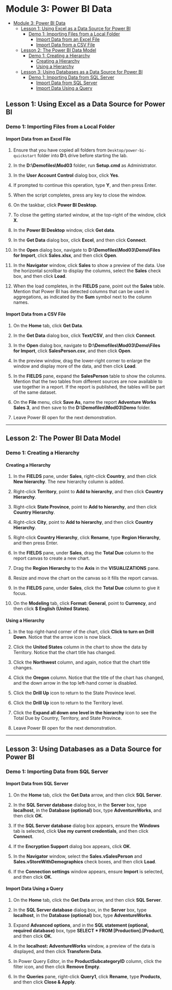 # Module 3: Power BI Data

- [Module 3: Power BI Data](#module-3-power-bi-data)
  - [Lesson 1: Using Excel as a Data Source for Power BI](#lesson-1-using-excel-as-a-data-source-for-power-bi)
    - [Demo 1: Importing Files from a Local Folder](#demo-1-importing-files-from-a-local-folder)
      - [Import Data from an Excel File](#import-data-from-an-excel-file)
      - [Import Data from a CSV File](#import-data-from-a-csv-file)
  - [Lesson 2: The Power BI Data Model](#lesson-2-the-power-bi-data-model)
    - [Demo 1: Creating a Hierarchy](#demo-1-creating-a-hierarchy)
      - [Creating a Hierarchy](#creating-a-hierarchy)
      - [Using a Hierarchy](#using-a-hierarchy)
  - [Lesson 3: Using Databases as a Data Source for Power BI](#lesson-3-using-databases-as-a-data-source-for-power-bi)
    - [Demo 1: Importing Data from SQL Server](#demo-1-importing-data-from-sql-server)
      - [Import Data from SQL Server](#import-data-from-sql-server)
      - [Import Data Using a Query](#import-data-using-a-query)


## Lesson 1: Using Excel as a Data Source for Power BI

### Demo 1: Importing Files from a Local Folder

#### Import Data from an Excel File

1. Ensure that you have copied all folders from `Desktop/power-bi-quickstart` folder into **D:\\** drive before starting the lab.

2. In the **D:\\Demofiles\\Mod03** folder, run **Setup.cmd** as Administrator.

3. In the **User Account Control** dialog box, click **Yes**.

4. If prompted to continue this operation, type **Y**, and then press Enter.

5. When the script completes, press any key to close the window.

6. On the taskbar, click **Power BI Desktop**.

7. To close the getting started window, at the top-right of the window, click **X**.

10. In the **Power BI Desktop** window, click **Get data**.

11. In the **Get Data** dialog box, click **Excel**, and then click **Connect**.

12. In the **Open** dialog box, navigate to **D:\\Demofiles\\Mod03\\Demo\\Files for Import**, click **Sales.xlsx**, and then click **Open**.

13. In the **Navigator** window, click **Sales** to show a preview of the data. Use the horizontal scrollbar to display the columns, select the **Sales** check box, and then click **Load**.

14. When the load completes, in the **FIELDS** pane, point out the **Sales** table. Mention that Power BI has detected columns that can be used in aggregations, as indicated by the **Sum** symbol next to the column names.

#### Import Data from a CSV File

1. On the **Home** tab, click **Get Data**.

2. In the **Get Data** dialog box, click **Text/CSV**, and then click **Connect**.

3. In the **Open** dialog box, navigate to **D:\\Demofiles\\Mod03\\Demo\\Files for Import**, click **SalesPerson.csv**, and then click **Open**.

4. In the preview window, drag the lower-right corner to enlarge the window and display more of the data, and then click **Load**.

5. In the **FIELDS** pane, expand the **SalesPerson** table to show the columns. Mention that the two tables from different sources are now available to use together in a report. If the report is published, the tables will be part of the same dataset.

6. On the **File** menu, click **Save As**, name the report **Adventure Works Sales 3**, and then save to the **D:\\Demofiles\\Mod03\\Demo** folder.

7. Leave Power BI open for the next demonstration.

---

## Lesson 2: The Power BI Data Model

### Demo 1: Creating a Hierarchy

#### Creating a Hierarchy

1. In the **FIELDS** pane, under **Sales**, right-click **Country**, and then click **New hierarchy**. The new hierarchy column is added.

2. Right-click **Territory**, point to **Add to hierarchy**, and then click **Country Hierarchy**.

3. Right-click **State Province**, point to **Add to hierarchy**, and then click **Country Hierarchy**.

4. Right-click **City**, point to **Add to hierarchy**, and then click **Country Hierarchy**.

5. Right-click **Country Hierarchy**, click **Rename**, type **Region Hierarchy**, and then press Enter.

6. In the **FIELDS** pane, under **Sales**, drag the **Total Due** column to the report canvas to create a new chart.

7. Drag the **Region Hierarchy** to the **Axis** in the **VISUALIZATIONS** pane.

8. Resize and move the chart on the canvas so it fills the report canvas.

9. In the **FIELDS** pane, under **Sales**, click the **Total Due** column to give it focus.

10. On the **Modeling** tab, click **Format: General**, point to **Currency**, and then click **$ English (United States)**.
#### Using a Hierarchy

1. In the top right-hand corner of the chart, click **Click to turn on Drill Down**. Notice that the arrow icon is now black.

2. Click the **United States** column in the chart to show the data by Territory. Notice that the chart title has changed.

3. Click the **Northwest** column, and again, notice that the chart title changes.

4. Click the **Oregon** column. Notice that the title of the chart has changed, and the down arrow in the top left-hand corner is disabled.

5. Click the **Drill Up** icon to return to the State Province level.

6. Click the **Drill Up** icon to return to the Territory level.

7. Click the **Expand all down one level in the hierarchy** icon to see the Total Due by Country, Territory, and State Province.

8. Leave Power BI open for the next demonstration.

---

## Lesson 3: Using Databases as a Data Source for Power BI

### Demo 1: Importing Data from SQL Server

#### Import Data from SQL Server

1. On the **Home** tab, click the **Get Data** arrow, and then click **SQL Server**.

2. In the **SQL Server database** dialog box, in the **Server** box, type **localhost**, in the **Database (optional)** box, type **AdventureWorks**, and then click **OK**.

3. If the **SQL Server database** dialog box appears, ensure the **Windows** tab is selected, click **Use my current credentials**, and then click **Connect**.

4. If the **Encryption Support** dialog box appears, click **OK**.

5. In the **Navigator** window, select the **Sales.vSalesPerson** and **Sales.vStoreWithDemographics** check boxes, and then click **Load**.

6. If the **Connection settings** window appears, ensure **Import** is selected, and then click **OK**.

#### Import Data Using a Query

1. On the **Home** tab, click the **Get Data** arrow, and then click **SQL Server**.

2. In the **SQL Server database** dialog box, in the **Server** box, type **localhost**, in the **Database (optional)** box, type **AdventureWorks**.

3. Expand **Advanced options**, and in the **SQL statement (optional, required database)** box, type **SELECT * FROM [Production].[Product]**, and then click **OK**.

4. In the **localhost: AdventureWorks** window, a preview of the data is displayed, and then click **Transform Data**.

5. In Power Query Editor, in the **ProductSubcategoryID** column, click the filter icon, and then click **Remove Empty**.

6. In the **Queries** pane, right-click **Query1**, click **Rename**, type **Products**, and then click **Close & Apply**.
